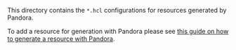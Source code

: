 This directory contains the `*.hcl` configurations for resources generated by Pandora.

To add a resource for generation with Pandora please see [this guide on how to generate a resource with Pandora](https://github.com/hashicorp/pandora/blob/main/docs/resource-manager-generate-new-resource.md).


